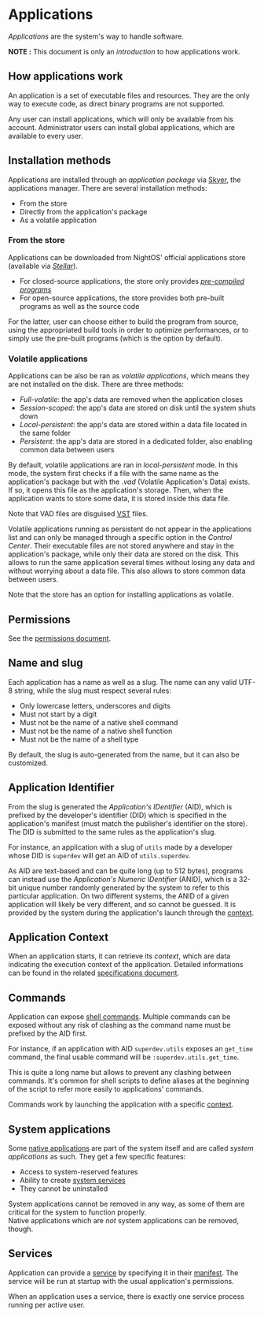 # Applications

_Applications_ are the system's way to handle software.

**NOTE :** This document is only an _introduction_ to how applications work.

## How applications work

An application is a set of executable files and resources. They are the only way to execute code, as direct binary programs are not supported.

Any user can install applications, which will only be available from his account.
Administrator users can install global applications, which are available to every user.

## Installation methods

Applications are installed through an _application package_ via [Skyer](../applications/Skyer.md), the applications manager. There are several installation methods:

- From the store
- Directly from the application's package
- As a volatile application

### From the store

Applications can be downloaded from NightOS' official applications store (available via [_Stellar_](../applications/Stellar.md)).

- For closed-source applications, the store only provides [_pre-compiled programs_](../technical/pre-compiling.md)
- For open-source applications, the store provides both pre-built programs as well as the source code

For the latter, user can choose either to build the program from source, using the appropriated build tools in order to optimize performances, or to simply use the pre-built programs (which is the option by default).

### Volatile applications

Applications can be also be ran as _volatile applications_, which means they are not installed on the disk. There are three methods:

- _Full-volatile_: the app's data are removed when the application closes
- _Session-scoped_: the app's data are stored on disk until the system shuts down
- _Local-persistent_: the app's data are stored within a data file located in the same folder
- _Persistent_: the app's data are stored in a dedicated folder, also enabling common data between users

By default, volatile applications are ran in _local-persistent_ mode. In this mode, the system first checks if a file with the same name as the application's package but with the _.vad_ (Volatile Application's Data) exists. If so, it opens this file as the application's storage. Then, when the application wants to store some data, it is stored inside this data file.

Note that VAD files are disguised [VST](../technical/file-formats.md#virtual-storages) files.

Volatile applications running as persistent do not appear in the applications list and can only be managed through a specific option in the _Control Center_. Their executable files are not stored anywhere and stay in the application's package, while only their data are stored on the disk. This allows to run the same application several times without losing any data and without worrying about a data file. This also allows to store common data between users.

Note that the store has an option for installing applications as volatile.

## Permissions

See the [permissions document](../features/permissions.md).

## Name and slug

Each application has a name as well as a slug. The name can any valid UTF-8 string, while the slug must respect several rules:

- Only lowercase letters, underscores and digits
- Must not start by a digit
- Must not be the name of a native shell command
- Must not be the name of a native shell function
- Must not be the name of a shell type

By default, the slug is auto-generated from the name, but it can also be customized.

## Application Identifier

From the slug is generated the _Application's IDentifier_ (AID), which is prefixed by the developer's identifier (DID) which is specified in the application's manifest (must match the publisher's identifier on the store). The DID is submitted to the same rules as the application's slug.

For instance, an application with a slug of `utils` made by a developer whose DID is `superdev` will get an AID of `utils.superdev`.

As AID are text-based and can be quite long (up to 512 bytes), programs can instead use the _Application's Numeric IDentifier_ (ANID), which is a 32-bit unique number randomly generated by the system to refer to this particular application. On two different systems, the ANID of a given application will likely be very different, and so cannot be guessed. It is provided by the system during the application's launch through the [context](#application-context).

## Application Context

When an application starts, it can retrieve its _context_, which are data indicating the execution context of the application.
Detailed informations can be found in the related [specifications document](../specs/applications/context.md).

## Commands

Application can expose [shell commands](../technical/shell.md). Multiple commands can be exposed without any risk of clashing as the command name must be prefixed by the AID first.

For instance, if an application with AID `superdev.utils` exposes an `get_time` command, the final usable command will be `:superdev.utils.get_time`.

This is quite a long name but allows to prevent any clashing between commands. It's common for shell scripts to define aliases at the beginning of the script to refer more easily to applications' commands.

Commands work by launching the application with a specific [context](#application-context).

## System applications

Some [native applications](../applications/) are part of the system itself and are called _system applications_ as such. They get a few specific features:

- Access to system-reserved features
- Ability to create [system services](#services)
- They cannot be uninstalled

System applications cannot be removed in any way, as some of them are critical for the system to function properly.  
Native applications which are _not_ system applications can be removed, though.

## Services

Application can provide a [service](../technical/services.md) by specifying it in their [manifest](../specs/applications/manifest.md).
The service will be run at startup with the usual application's permissions.

When an application uses a service, there is exactly one service process running per active user.
